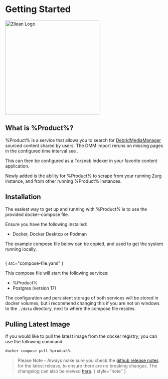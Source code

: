 # Getting Started

<img src="zilean-logo.jpg" alt="Zilean Logo" width="300" height="300" />

## What is %Product%?

%Product% is a service that allows you to search for [DebridMediaManager](https://github.com/debridmediamanager/debrid-media-manager) sourced content shared by users.
The DMM import reruns on missing pages in the configured time interval see [](Configuration.md).

This can then be configured as a Torznab indexer in your favorite content application.

Newly added is the ability for %Product% to scrape from your running Zurg instance, and from other running %Product% instances.

## Installation

The easiest way to get up and running with %Product% is to use the provided docker-compose file.

Ensure you have the following installed:
- Docker, Docker Desktop or Podman

The example compose file below can be copied, and used to get the system running locally.

```yaml
```
{ src="compose-file.yaml" }

This compose file will start the following services:
- %Product%
- Postgres (version 17)

The configuration and persistent storage of both services will be stored in docker volumes, but i recommend changing this if you are not on windows to the `./data` directory, next to where the compose file resides.

## Pulling Latest Image

If you would like to pull the latest image from the docker registry, you can use the following command:

```bash
docker compose pull %product%
```

> Please Note - Always make sure you check the [github release notes](https://github.com/iPromKnight/zilean/releases) for the latest release, to ensure there are no breaking changes.
> The changelog can also be viewed [here](https://github.com/iPromKnight/zilean/blob/main/CHANGELOG.md).
{ style="note" }